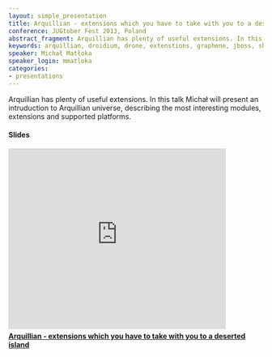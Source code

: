 ```yaml
---
layout: simple_presentation
title: Arquillian - extensions which you have to take with you to a deserted island
conference: JUGtober Fest 2013, Poland
abstract_fragment: Arquillian has plenty of useful extensions. In this talk Michał will present an intruduction to Arquillian universe, describing the most interesting modules, extensions and supported platforms.
keywords: arquillian, droidium, drone, extenstions, graphene, jboss, shrinkwrap, warp
speaker: Michał Matłoka
speaker_login: mmatloka
categories:
- presentations
---
```


Arquillian has plenty of useful extensions. In this talk Michał will present an intruduction to Arquillian universe, describing the most interesting modules, extensions and supported platforms.

<h4>Slides</h4>
<iframe src="https://www.slideshare.net/slideshow/embed_code/29589603?rel=0" width="427" height="356" frameborder="0" marginwidth="0" marginheight="0" scrolling="no" style="border:1px solid #CCC;border-width:1px 1px 0;margin-bottom:5px" allowfullscreen> </iframe> <div style="margin-bottom:5px"> <strong> <a href="https://www.slideshare.net/SoftwareMill/arquillianextensions" title="Arquillian - extensions which you have to take with you to a deserted island" target="_blank">Arquillian - extensions which you have to take with you to a deserted island</a> </strong></div>
